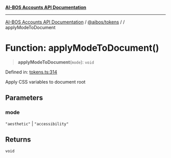 [**AI-BOS Accounts API Documentation**](../../../README.md)

***

[AI-BOS Accounts API Documentation](../../../README.md) / [@aibos/tokens](../README.md) / [](../README.md) / applyModeToDocument

# Function: applyModeToDocument()

> **applyModeToDocument**(`mode`): `void`

Defined in: [tokens.ts:314](https://github.com/pohlai88/accounts/blob/48103fb36d28b2b9bfb33472b6de2f719773cde9/packages/tokens/src/tokens.ts#L314)

Apply CSS variables to document root

## Parameters

### mode

`"aesthetic"` | `"accessibility"`

## Returns

`void`
